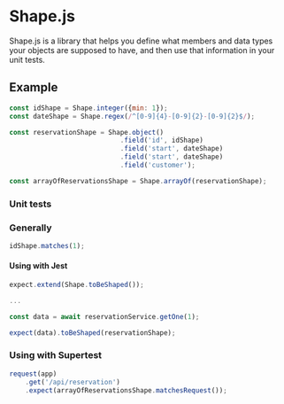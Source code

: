 # Shape.js

Shape.js is a library that helps you define what members and data types your objects are supposed to have, and then use that information in your unit tests.

## Example

```js
const idShape = Shape.integer({min: 1});
const dateShape = Shape.regex(/^[0-9]{4}-[0-9]{2}-[0-9]{2}$/);

const reservationShape = Shape.object()
                            .field('id', idShape)
                            .field('start', dateShape)
                            .field('start', dateShape)
                            .field('customer');

const arrayOfReservationsShape = Shape.arrayOf(reservationShape);

```

### Unit tests

### Generally
```js
idShape.matches(1);
```

#### Using with Jest

```js
expect.extend(Shape.toBeShaped());

...

const data = await reservationService.getOne(1);

expect(data).toBeShaped(reservationShape);
```

### Using with Supertest
```js
request(app)
    .get('/api/reservation')
    .expect(arrayOfReservationsShape.matchesRequest());

```